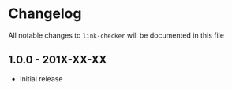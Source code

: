 # Changelog

All notable changes to `link-checker` will be documented in this file

## 1.0.0 - 201X-XX-XX

- initial release
